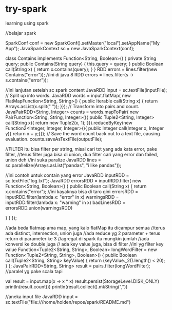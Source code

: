 # try-spark
learning using spark

//belajar spark

SparkConf conf = new SparkConf().setMaster("local").setAppName("My App");
JavaSparkContext sc = new JavaSparkContext(conf);

class Contains implements Function<String, Boolean>() {
private String query;
public Contains(String query) { this.query = query; }
public Boolean call(String x) { return x.contains(query); }
}
RDD<String> errors = lines.filter(new Contains("error"));
//ini di java 8
RDD<String> errors = lines.filter(s -> s.contains("error"));


//ini lanjutan setelah sc spark content
JavaRDD<String> input = sc.textFile(inputFile);
// Split up into words.
JavaRDD<String> words = input.flatMap(
new FlatMapFunction<String, String>() {
public Iterable<String> call(String x) {
return Arrays.asList(x.split(" "));
}});
// Transform into pairs and count.
JavaPairRDD<String, Integer> counts = words.mapToPair(
new PairFunction<String, String, Integer>(){
public Tuple2<String, Integer> call(String x){
return new Tuple2(x, 1);
}}).reduceByKey(new Function2<Integer, Integer, Integer>(){
public Integer call(Integer x, Integer y){ return x + y;}});
// Save the word count back out to a text file, causing evaluation.
counts.saveAsTextFile(outputFile);

//FILTER itu bisa filter per string, misal cari txt yang ada kata error, pake filter,
//terus filter juga bisa di union, dua filter cari yang error dan failed, union deh
//ini suka paralize
JavaRDD<String> lines = sc.parallelize(Arrays.asList("pandas", "i like pandas"));

//ini contoh untuk contain yang error
JavaRDD<String> inputRDD = sc.textFile("log.txt");
JavaRDD<String> errorsRDD = inputRDD.filter(
new Function<String, Boolean>() {
public Boolean call(String x) { return x.contains("error");
//ini kayaknya bisa di taro gini
errorsRDD = inputRDD.filter(lambda x: "error" in x)
warningsRDD = inputRDD.filter(lambda x: "warning" in x)
badLinesRDD = errorsRDD.union(warningsRDD)

 }
}
});

//ada beda flatmap ama map, yang kalo flatMap itu dicampur semua
//terus ada distinct, intersection, union juga
//ada reduce yg 2 parameter + terus return di parameter ke 3
//agregat di spark itu mungkin jumlah
//ada konversi ke double juga
// ada key value juga, bisa di filter
//ini yg filter key value
Function<Tuple2<String, String>, Boolean> longWordFilter =
new Function<Tuple2<String, String>, Boolean>() {
public Boolean call(Tuple2<String, String> keyValue) {
return (keyValue._2().length() < 20);
}
};
JavaPairRDD<String, String> result = pairs.filter(longWordFilter);
//paralel yg pake scala tapi

val result = input.map(x => x * x)
result.persist(StorageLevel.DISK_ONLY)
println(result.count())
println(result.collect().mkString(","))

//aneka input file
JavaRDD<String> input = sc.textFile("file:///home/holden/repos/spark/README.md")
